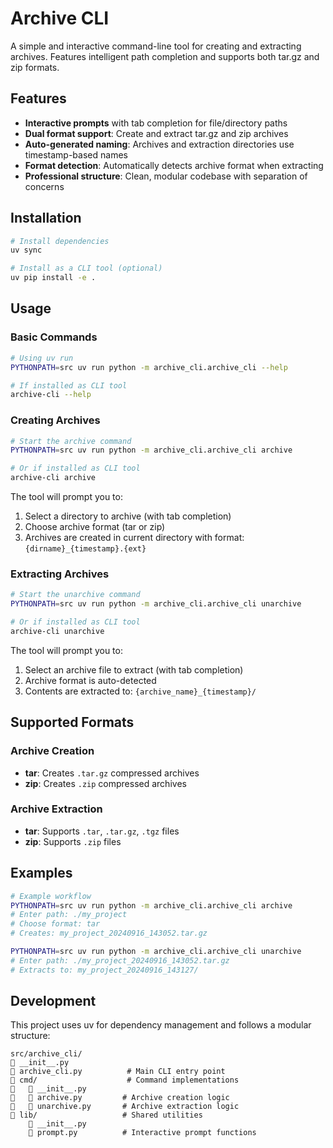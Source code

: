 # Archive CLI

A simple and interactive command-line tool for creating and extracting archives. Features intelligent path completion and supports both tar.gz and zip formats.

## Features

- **Interactive prompts** with tab completion for file/directory paths
- **Dual format support**: Create and extract tar.gz and zip archives
- **Auto-generated naming**: Archives and extraction directories use timestamp-based names
- **Format detection**: Automatically detects archive format when extracting
- **Professional structure**: Clean, modular codebase with separation of concerns

## Installation

```bash
# Install dependencies
uv sync

# Install as a CLI tool (optional)
uv pip install -e .
```

## Usage

### Basic Commands

```bash
# Using uv run
PYTHONPATH=src uv run python -m archive_cli.archive_cli --help

# If installed as CLI tool
archive-cli --help
```

### Creating Archives

```bash
# Start the archive command
PYTHONPATH=src uv run python -m archive_cli.archive_cli archive

# Or if installed as CLI tool
archive-cli archive
```

The tool will prompt you to:
1. Select a directory to archive (with tab completion)
2. Choose archive format (tar or zip)
3. Archives are created in current directory with format: `{dirname}_{timestamp}.{ext}`

### Extracting Archives

```bash
# Start the unarchive command
PYTHONPATH=src uv run python -m archive_cli.archive_cli unarchive

# Or if installed as CLI tool
archive-cli unarchive
```

The tool will prompt you to:
1. Select an archive file to extract (with tab completion)
2. Archive format is auto-detected
3. Contents are extracted to: `{archive_name}_{timestamp}/`

## Supported Formats

### Archive Creation
- **tar**: Creates `.tar.gz` compressed archives
- **zip**: Creates `.zip` compressed archives

### Archive Extraction
- **tar**: Supports `.tar`, `.tar.gz`, `.tgz` files
- **zip**: Supports `.zip` files

## Examples

```bash
# Example workflow
PYTHONPATH=src uv run python -m archive_cli.archive_cli archive
# Enter path: ./my_project
# Choose format: tar
# Creates: my_project_20240916_143052.tar.gz

PYTHONPATH=src uv run python -m archive_cli.archive_cli unarchive
# Enter path: ./my_project_20240916_143052.tar.gz
# Extracts to: my_project_20240916_143127/
```

## Development

This project uses uv for dependency management and follows a modular structure:

```
src/archive_cli/
   __init__.py
   archive_cli.py          # Main CLI entry point
   cmd/                    # Command implementations
      __init__.py
      archive.py         # Archive creation logic
      unarchive.py       # Archive extraction logic
   lib/                   # Shared utilities
       __init__.py
       prompt.py          # Interactive prompt functions
```
